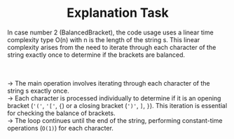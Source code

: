 <h1 align="center">Explanation Task</h1>


<p align="left">In case number 2 (BalancedBracket), the code usage uses a linear time complexity type O(n) with n is the length of the string s. This linear complexity arises from the need to iterate through each character of the string exactly once to determine if the brackets are balanced.</p>


<br><br>-> The main operation involves iterating through each character of the string s exactly once. <br>-> Each character is processed individually to determine if it is an opening bracket (`'('`, `'['`, `{`) or a closing bracket (`')'`, `]`, `}`). This iteration is essential for checking the balance of brackets. <br>-> The loop continues until the end of the string, performing constant-time operations (`O(1)`) for each character.

